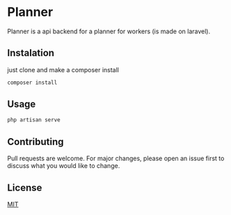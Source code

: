 # Planner

Planner is a api backend for a planner for workers (is made on laravel).

## Instalation

just clone and make a composer install

```bash
composer install
```

## Usage

```php
php artisan serve
```

## Contributing
Pull requests are welcome. For major changes, please open an issue first to discuss what you would like to change.

## License
[MIT](https://choosealicense.com/licenses/mit/)